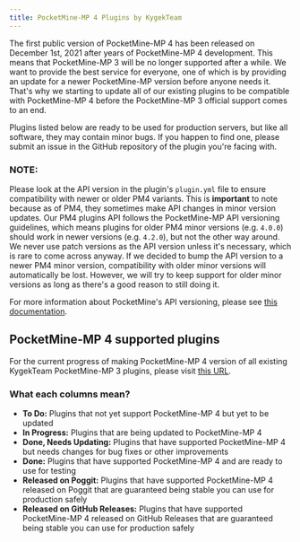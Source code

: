 ```yaml
---
title: PocketMine-MP 4 Plugins by KygekTeam
---
```


The first public version of PocketMine-MP 4 has been released on December 1st, 2021 after years of PocketMine-MP 4 development. This means that PocketMine-MP 3 will be no longer supported after a while. We want to provide the best service for everyone, one of which is by providing an update for a newer PocketMine-MP version before anyone needs it. That's why we starting to update all of our existing plugins to be compatible with PocketMine-MP 4 before the PocketMine-MP 3 official support comes to an end.

Plugins listed below are ready to be used for production servers, but like all software, they may contain minor bugs. If you happen to find one, please submit an issue in the GitHub repository of the plugin you're facing with.

### NOTE:

Please look at the API version in the plugin's `plugin.yml` file to ensure compatibility with newer or older PM4 variants. This is **important** to note because as of PM4, they sometimes make API changes in minor version updates. Our PM4 plugins API follows the PocketMine-MP API versioning guidelines, which means plugins for older PM4 minor versions (e.g. `4.0.0`) should work in newer versions (e.g. `4.2.0`), but not the other way around. We never use patch versions as the API version unless it's necessary, which is rare to come across anyway. If we decided to bump the API version to a newer PM4 minor version, compatibility with older minor versions will automatically be lost. However, we will try to keep support for older minor versions as long as there's a good reason to still doing it.

For more information about PocketMine's API versioning, please see [this documentation](https://doc.pmmp.io/en/rtfd/developer-reference/api-version-spec.html).

## PocketMine-MP 4 supported plugins

For the current progress of making PocketMine-MP 4 version of all existing KygekTeam PocketMine-MP 3 plugins, please visit [this URL](https://github.com/orgs/KygekTeam/projects/1).

### What each columns mean?

- **To Do:** Plugins that not yet support PocketMine-MP 4 but yet to be updated
- **In Progress:** Plugins that are being updated to PocketMine-MP 4
- **Done, Needs Updating:** Plugins that have supported PocketMine-MP 4 but needs changes for bug fixes or other improvements
- **Done:** Plugins that have supported PocketMine-MP 4 and are ready to use for testing
- **Released on Poggit:** Plugins that have supported PocketMine-MP 4 released on Poggit that are guaranteed being stable you can use for production safely
- **Released on GitHub Releases:** Plugins that have supported PocketMine-MP 4 released on GitHub Releases that are guaranteed being stable you can use for production safely
